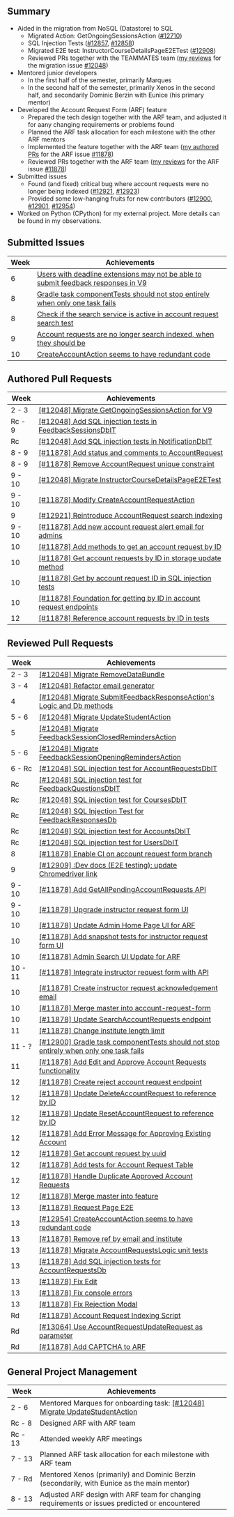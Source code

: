 ## Summary

- Aided in the migration from NoSQL (Datastore) to SQL
  - Migrated Action: GetOngoingSessionsAction ([#12710](https://github.com/TEAMMATES/teammates/pull/12710))
  - SQL Injection Tests ([#12857](https://github.com/TEAMMATES/teammates/pull/12857), [#12858](https://github.com/TEAMMATES/teammates/pull/12858))
  - Migrated E2E test: InstructorCourseDetailsPageE2ETest ([#12908](https://github.com/TEAMMATES/teammates/pull/12908))
  - Reviewed PRs together with the TEAMMATES team ([my reviews](https://github.com/TEAMMATES/teammates/pulls?q=is%3Apr+reviewed-by%3Ajayasting98+12048) for the migration issue [#12048](https://github.com/TEAMMATES/teammates/issues/12048))
- Mentored junior developers
  - In the first half of the semester, primarily Marques
  - In the second half of the semester, primarily Xenos in the second half, and secondarily Dominic Berzin with Eunice (his primary mentor)
- Developed the Account Request Form (ARF) feature
  - Prepared the tech design together with the ARF team, and adjusted it for aany changing requirements or problems found
  - Planned the ARF task allocation for each milestone with the other ARF mentors
  - Implemented the feature together with the ARF team ([my authored PRs](https://github.com/TEAMMATES/teammates/pulls?q=is%3Apr+author%3Ajayasting98+11878) for the ARF issue [#11878](https://github.com/TEAMMATES/teammates/issues/11878))
  - Reviewed PRs together with the ARF team ([my reviews](https://github.com/TEAMMATES/teammates/pulls?q=is%3Apr+reviewed-by%3Ajayasting98+11878) for the ARF issue [#11878](https://github.com/TEAMMATES/teammates/issues/11878))
- Submitted issues
  - Found (and fixed) critical bug where account requests were no longer being indexed ([#12921](https://github.com/TEAMMATES/teammates/issues/12921), [#12923](https://github.com/TEAMMATES/teammates/pull/12923))
  - Provided some low-hanging fruits for new contributors ([#12900](https://github.com/TEAMMATES/teammates/issues/12900), [#12901](https://github.com/TEAMMATES/teammates/issues/12901), [#12954](https://github.com/TEAMMATES/teammates/issues/12954))
- Worked on Python (CPython) for my external project. More details can be found in my observations.

## Submitted Issues

| Week | Achievements |
| ---- | ------------ |
|  6      | [Users with deadline extensions may not be able to submit feedback responses in V9](https://github.com/TEAMMATES/teammates/pull/12774) | <!-- 240223          -->
|  8      | [Gradle task componentTests should not stop entirely when only one task fails](https://github.com/TEAMMATES/teammates/pull/12900) | <!-- 240315          -->
|  8      | [Check if the search service is active in account request search test](https://github.com/TEAMMATES/teammates/pull/12901) | <!-- 240315          -->
|  9      | [Account requests are no longer search indexed, when they should be](https://github.com/TEAMMATES/teammates/pull/12921) | <!-- 240321          -->
| 10      | [CreateAccountAction seems to have redundant code](https://github.com/TEAMMATES/teammates/pull/12954) | <!-- 240328          -->

## Authored Pull Requests

| Week | Achievements |
| ---- | ------------ |
|  2 -  3 | [[#12048] Migrate GetOngoingSessionsAction for V9](https://github.com/TEAMMATES/teammates/pull/12710) | <!-- 240122 - 240203 -->
| Rc -  9 | [[#12048] Add SQL injection tests in FeedbackSessionsDbIT](https://github.com/TEAMMATES/teammates/pull/12857) | <!-- 240228 - 240318 -->
| Rc      | [[#12048] Add SQL injection tests in NotificationDbIT](https://github.com/TEAMMATES/teammates/pull/12858) | <!-- 240229 - 240303 -->
|  8 -  9 | [[#11878] Add status and comments to AccountRequest](https://github.com/TEAMMATES/teammates/pull/12898) | <!-- 240315 - 240319 -->
|  8 -  9 | [[#11878] Remove AccountRequest unique constraint](https://github.com/TEAMMATES/teammates/pull/12899) | <!-- 240315 - 240319 -->
|  9 - 10 | [[#12048] Migrate InstructorCourseDetailsPageE2ETest](https://github.com/TEAMMATES/teammates/pull/12908) | <!-- 240318 - 240327 -->
|  9 - 10 | [[#11878] Modify CreateAccountRequestAction](https://github.com/TEAMMATES/teammates/pull/12913) | <!-- 240319 - 240325 -->
|  9      | [[#12921] Reintroduce AccountRequest search indexing](https://github.com/TEAMMATES/teammates/pull/12923) | <!-- 240321 - 240322 -->
|  9 - 10 | [[#11878] Add new account request alert email for admins](https://github.com/TEAMMATES/teammates/pull/12926) | <!-- 240323 - 240325 -->
| 10      | [[#11878] Add methods to get an account request by ID](https://github.com/TEAMMATES/teammates/pull/12953) | <!-- 240328 - 240328 -->
| 10      | [[#11878] Get account requests by ID in storage update method](https://github.com/TEAMMATES/teammates/pull/12955) | <!-- 240328 - 240329 -->
| 10      | [[#11878] Get by account request ID in SQL injection tests](https://github.com/TEAMMATES/teammates/pull/12956) | <!-- 240328 - 240329 -->
| 10      | [[#11878] Foundation for getting by ID in account request endpoints](https://github.com/TEAMMATES/teammates/pull/12957) | <!-- 240328 - 240329 -->
| 12      | [[#11878] Reference account requests by ID in tests](https://github.com/TEAMMATES/teammates/pull/13017) | <!-- 240414          -->

## Reviewed Pull Requests

| Week | Achievements |
| ---- | ------------ |
|  2 -  3 | [[#12048] Migrate RemoveDataBundle](https://github.com/TEAMMATES/teammates/pull/12709) | <!-- 240128 - 240202 -->
|  3 -  4 | [[#12048] Refactor email generator](https://github.com/TEAMMATES/teammates/pull/12723) | <!-- 240204 - 240206 -->
|  4      | [[#12048] Migrate SubmitFeedbackResponseAction's Logic and Db methods](https://github.com/TEAMMATES/teammates/pull/12732) | <!-- 240207          -->
|  5 -  6 | [[#12048] Migrate UpdateStudentAction](https://github.com/TEAMMATES/teammates/pull/12727) | <!-- 240213 - 240225 -->
|  5      | [[#12048] Migrate FeedbackSessionClosedRemindersAction](https://github.com/TEAMMATES/teammates/pull/12738) | <!-- 240214          -->
|  5 -  6 | [[#12048] Migrate FeedbackSessionOpeningRemindersAction](https://github.com/TEAMMATES/teammates/pull/12739) | <!-- 240214 - 240223 -->
|  6 - Rc | [[#12048] SQL injection test for AccountRequestsDbIT](https://github.com/TEAMMATES/teammates/pull/12788) | <!-- 240225 - 240229 -->
| Rc      | [[#12048] SQL injection test for FeedbackQuestionsDbIT](https://github.com/TEAMMATES/teammates/pull/12847) | <!-- 240227          -->
| Rc      | [[#12048] SQL injection test for CoursesDbIT](https://github.com/TEAMMATES/teammates/pull/12801) | <!-- 240227 - 240229 -->
| Rc      | [[#12048] SQL Injection Test for FeedbackResponsesDb](https://github.com/TEAMMATES/teammates/pull/12848) | <!-- 240229          -->
| Rc      | [[#12048] SQL injection test for AccountsDbIT](https://github.com/TEAMMATES/teammates/pull/12800) | <!-- 240229          -->
| Rc      | [[#12048] SQL injection test for UsersDbIT](https://github.com/TEAMMATES/teammates/pull/12851) | <!-- 240229          -->
|  8      | [[#11878] Enable CI on account request form branch](https://github.com/TEAMMATES/teammates/pull/12888) | <!-- 240312          -->
|  9      | [[#12909] :Dev docs (E2E testing): update Chromedriver link](https://github.com/TEAMMATES/teammates/pull/12924) | <!-- 240322          -->
|  9 - 10 | [[#11878] Add GetAllPendingAccountRequests API](https://github.com/TEAMMATES/teammates/pull/12927) | <!-- 240324 - 240325 -->
|  9 - 10 | [[#11878] Upgrade instructor request form UI](https://github.com/TEAMMATES/teammates/pull/12929) | <!-- 240324 - 240327 -->
| 10      | [[#11878] Update Admin Home Page UI for ARF](https://github.com/TEAMMATES/teammates/pull/12933) | <!-- 240327          -->
| 10      | [[#11878] Add snapshot tests for instructor request form UI](https://github.com/TEAMMATES/teammates/pull/12942) | <!-- 240327          -->
| 10      | [[#11878] Admin Search UI Update for ARF](https://github.com/TEAMMATES/teammates/pull/12945) | <!-- 240327          -->
| 10 - 11 | [[#11878] Integrate instructor request form with API](https://github.com/TEAMMATES/teammates/pull/12943) | <!-- 240327 - 240404 -->
| 10      | [[#11878] Create instructor request acknowledgement email](https://github.com/TEAMMATES/teammates/pull/12944) | <!-- 240327 - 240330 -->
| 10      | [[#11878] Merge master into account-request-form](https://github.com/TEAMMATES/teammates/pull/12972) | <!-- 240330 - 240331 -->
| 10      | [[#11878] Update SearchAccountRequests endpoint](https://github.com/TEAMMATES/teammates/pull/12950) | <!-- 240331          -->
| 11      | [[#11878] Change institute length limit](https://github.com/TEAMMATES/teammates/pull/12974) | <!-- 240402          -->
| 11 -  ? | [[#12900] Gradle task componentTests should not stop entirely when only one task fails](https://github.com/TEAMMATES/teammates/pull/12963) | <!-- 240402 -      ? -->
| 11      | [[#11878] Add Edit and Approve Account Requests functionality](https://github.com/TEAMMATES/teammates/pull/12975) | <!-- 240407          -->
| 12      | [[#11878] Create reject account request endpoint](https://github.com/TEAMMATES/teammates/pull/12985) | <!-- 240409          -->
| 12      | [[#11878] Update DeleteAccountRequest to reference by ID](https://github.com/TEAMMATES/teammates/pull/12997) | <!-- 240411          -->
| 12      | [[#11878] Update ResetAccountRequest to reference by ID](https://github.com/TEAMMATES/teammates/pull/13002) | <!-- 240411          -->
| 12      | [[#11878] Add Error Message for Approving Existing Account](https://github.com/TEAMMATES/teammates/pull/13004) | <!-- 240411          -->
| 12      | [[#11878] Get account request by uuid](https://github.com/TEAMMATES/teammates/pull/13007) | <!-- 240411 - 240412 -->
| 12      | [[#11878] Add tests for Account Request Table](https://github.com/TEAMMATES/teammates/pull/12977) | <!-- 240411 - 240414 -->
| 12      | [[#11878] Handle Duplicate Approved Account Requests](https://github.com/TEAMMATES/teammates/pull/13009) | <!-- 240412          -->
| 12      | [[#11878] Merge master into feature](https://github.com/TEAMMATES/teammates/pull/13011) | <!-- 240413          -->
| 13      | [[#11878] Request Page E2E](https://github.com/TEAMMATES/teammates/pull/13015) | <!-- 240416          -->
| 13      | [[#12954] CreateAccountAction seems to have redundant code](https://github.com/TEAMMATES/teammates/pull/13039) | <!-- 240416          -->
| 13      | [[#11878] Remove ref by email and institute](https://github.com/TEAMMATES/teammates/pull/13044) | <!-- 240417          -->
| 13      | [[#11878] Migrate AccountRequestsLogic unit tests](https://github.com/TEAMMATES/teammates/pull/13043) | <!-- 240417          -->
| 13      | [[#11878] Add SQL injection tests for AccountRequestsDb](https://github.com/TEAMMATES/teammates/pull/13047) | <!-- 240418          -->
| 13      | [[#11878] Fix Edit](https://github.com/TEAMMATES/teammates/pull/13056) | <!-- 240418          -->
| 13      | [[#11878] Fix console errors](https://github.com/TEAMMATES/teammates/pull/13058) | <!-- 240419          -->
| 13      | [[#11878] Fix Rejection Modal](https://github.com/TEAMMATES/teammates/pull/13059) | <!-- 240419          -->
| Rd      | [[#11878] Account Request Indexing Script](https://github.com/TEAMMATES/teammates/pull/13076) | <!-- 240422          -->
| Rd      | [[#13064] Use AccountRequestUpdateRequest as parameter](https://github.com/TEAMMATES/teammates/pull/13068) | <!-- 240422 - 240423 -->
| Rd      | [[#11878] Add CAPTCHA to ARF](https://github.com/TEAMMATES/teammates/pull/13081) | <!-- 240423          -->

## General Project Management

| Week | Achievements |
| ---- | ------------ |
|  2 -  6 | Mentored Marques for onboarding task: [[#12048] Migrate UpdateStudentAction](https://github.com/TEAMMATES/teammates/pull/12727) | <!-- 240128 - 240225 -->
| Rc -  8 | Designed ARF with ARF team | <!--      ? -      ? -->
| Rc - 13 | Attended weekly ARF meetings | <!--      ? -      ? -->
|  7 - 13 | Planned ARF task allocation for each milestone with ARF team | <!--      ? -      ? -->
|  7 - Rd | Mentored Xenos (primarily) and Dominic Berzin (secondarily, with Eunice as the main mentor) | <!--      ? -      ? -->
|  8 - 13 | Adjusted ARF design with ARF team for changing requirements or issues predicted or encountered | <!--      ? -      ? -->

